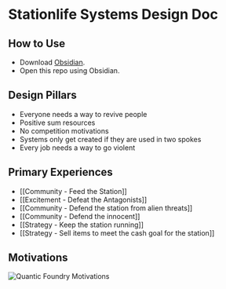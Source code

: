 # Stationlife Systems Design Doc

## How to Use

- Download [Obsidian](https://obsidian.md/).
- Open this repo using Obsidian.

## Design Pillars

- Everyone needs a way to revive people
- Positive sum resources
- No competition motivations
- Systems only get created if they are used in two spokes
- Every job needs a way to go violent

## Primary Experiences

- [[Community - Feed the Station]]
- [[Excitement - Defeat the Antagonists]]
- [[Community - Defend the station from alien threats]]
- [[Community - Defend the innocent]]
- [[Strategy - Keep the station running]]
- [[Strategy - Sell items to meet the cash goal for the station]]

## Motivations
![Quantic Foundry Motivations](https://i0.wp.com/quanticfoundry.com/wp-content/uploads/2015/12/Model-Overview.png?ssl=1)